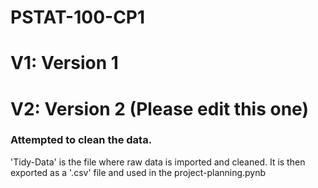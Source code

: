 # PSTAT-100-CP1

# V1: Version 1 
# V2: Version 2 (Please edit this one)
### Attempted to clean the data. 
'Tidy-Data' is the file where raw data is imported and cleaned. It is then exported as a '.csv' file and used in the project-planning.pynb
